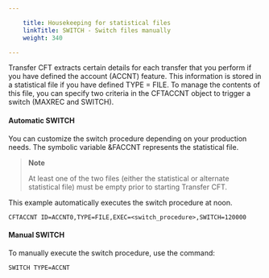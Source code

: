 ```yaml
---

    title: Housekeeping for statistical files
    linkTitle: SWITCH - Switch files manually
    weight: 340

---
```

Transfer CFT extracts certain details for each transfer that you perform if you have defined the account (ACCNT) feature. This information is stored in a statistical file if you have defined TYPE = FILE. To manage the contents of this file, you can specify two criteria in the CFTACCNT object to trigger a switch (MAXREC and SWITCH).

#### Automatic SWITCH 

You can customize the switch procedure depending on your production needs. The symbolic variable &FACCNT
represents the statistical file.

> **Note**
>
> At least one of the two files (either the statistical or alternate statistical file) must be empty prior to starting Transfer CFT.

This example automatically executes the switch procedure at noon.

```
CFTACCNT ID=ACCNT0,TYPE=FILE,EXEC=<switch_procedure>,SWITCH=120000
```

#### Manual SWITCH 

To manually execute the switch procedure, use the command:

```
SWITCH TYPE=ACCNT
```
